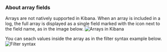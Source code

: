 ### About array fields

Arrays are not natively supported in Kibana.
When an array is included in a log, the full array is displayed as a single field marked with the <i class="far fa-question-circle"></i> icon next to the field name, as in the image below. 
![Arrays in Kibana](https://dytvr9ot2sszz.cloudfront.net/logz-docs/kibana-mapping/array-field_2022.png)

You can seach values inside the array as in the filter syntax example below. 
![Filter syntax](https://dytvr9ot2sszz.cloudfront.net/logz-docs/kibana-mapping/array-syntax-search_2022.png) 
